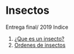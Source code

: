 
# Insectos
Entrega final/ 2019
 Indice
1. [¿Que es un insecto?](https://vhernandezr.github.io/asdfghjklp/insectos/)
2. [Ordenes de insectos](https://vhernandezr.github.io/medios.interactivos/E-2/)
